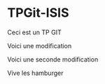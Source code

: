 # TPGit-ISIS
Ceci est un TP GIT

Voici une modification

Voici une seconde modification

Vive les hamburger